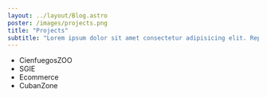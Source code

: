 ```yaml
---
layout: ../layout/Blog.astro
poster: /images/projects.png
title: "Projects"
subtitle: "Lorem ipsum dolor sit amet consectetur adipisicing elit. Repellendus cum obcaecati nam atque adipisci architecto eveniet, dolorem porro alias quae!"
---
```


- CienfuegosZOO
- SGIE
- Ecommerce
- CubanZone